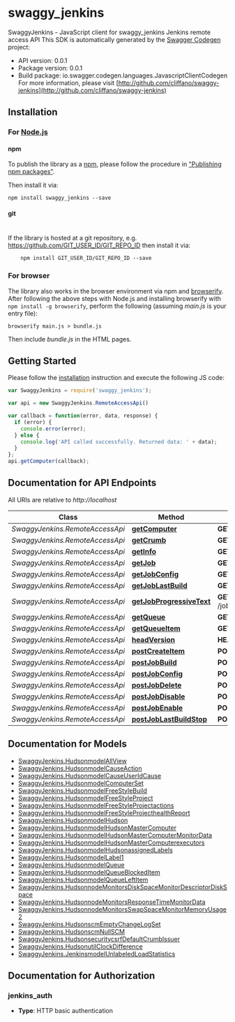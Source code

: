 # swaggy_jenkins

SwaggyJenkins - JavaScript client for swaggy_jenkins
Jenkins remote access API
This SDK is automatically generated by the [Swagger Codegen](https://github.com/swagger-api/swagger-codegen) project:

- API version: 0.0.1
- Package version: 0.0.1
- Build package: io.swagger.codegen.languages.JavascriptClientCodegen
For more information, please visit [http://github.com/cliffano/swaggy-jenkins](http://github.com/cliffano/swaggy-jenkins)

## Installation

### For [Node.js](https://nodejs.org/)

#### npm

To publish the library as a [npm](https://www.npmjs.com/),
please follow the procedure in ["Publishing npm packages"](https://docs.npmjs.com/getting-started/publishing-npm-packages).

Then install it via:

```shell
npm install swaggy_jenkins --save
```

#### git
#
If the library is hosted at a git repository, e.g.
https://github.com/GIT_USER_ID/GIT_REPO_ID
then install it via:

```shell
    npm install GIT_USER_ID/GIT_REPO_ID --save
```

### For browser

The library also works in the browser environment via npm and [browserify](http://browserify.org/). After following
the above steps with Node.js and installing browserify with `npm install -g browserify`,
perform the following (assuming *main.js* is your entry file):

```shell
browserify main.js > bundle.js
```

Then include *bundle.js* in the HTML pages.

## Getting Started

Please follow the [installation](#installation) instruction and execute the following JS code:

```javascript
var SwaggyJenkins = require('swaggy_jenkins');

var api = new SwaggyJenkins.RemoteAccessApi()

var callback = function(error, data, response) {
  if (error) {
    console.error(error);
  } else {
    console.log('API called successfully. Returned data: ' + data);
  }
};
api.getComputer(callback);

```

## Documentation for API Endpoints

All URIs are relative to *http://localhost*

Class | Method | HTTP request | Description
------------ | ------------- | ------------- | -------------
*SwaggyJenkins.RemoteAccessApi* | [**getComputer**](docs/RemoteAccessApi.md#getComputer) | **GET** /computer/api/json?depth&#x3D;1 | 
*SwaggyJenkins.RemoteAccessApi* | [**getCrumb**](docs/RemoteAccessApi.md#getCrumb) | **GET** /crumbIssuer/api/json | 
*SwaggyJenkins.RemoteAccessApi* | [**getInfo**](docs/RemoteAccessApi.md#getInfo) | **GET** /api/json | 
*SwaggyJenkins.RemoteAccessApi* | [**getJob**](docs/RemoteAccessApi.md#getJob) | **GET** /job/{name}/api/json | 
*SwaggyJenkins.RemoteAccessApi* | [**getJobConfig**](docs/RemoteAccessApi.md#getJobConfig) | **GET** /job/{name}/config.xml | 
*SwaggyJenkins.RemoteAccessApi* | [**getJobLastBuild**](docs/RemoteAccessApi.md#getJobLastBuild) | **GET** /job/{name}/lastBuild/api/json | 
*SwaggyJenkins.RemoteAccessApi* | [**getJobProgressiveText**](docs/RemoteAccessApi.md#getJobProgressiveText) | **GET** /job/{name}/{number}/logText/progressiveText | 
*SwaggyJenkins.RemoteAccessApi* | [**getQueue**](docs/RemoteAccessApi.md#getQueue) | **GET** /queue/api/json | 
*SwaggyJenkins.RemoteAccessApi* | [**getQueueItem**](docs/RemoteAccessApi.md#getQueueItem) | **GET** /queue/item/{number}/api/json | 
*SwaggyJenkins.RemoteAccessApi* | [**headVersion**](docs/RemoteAccessApi.md#headVersion) | **HEAD** / | 
*SwaggyJenkins.RemoteAccessApi* | [**postCreateItem**](docs/RemoteAccessApi.md#postCreateItem) | **POST** /createItem | 
*SwaggyJenkins.RemoteAccessApi* | [**postJobBuild**](docs/RemoteAccessApi.md#postJobBuild) | **POST** /job/{name}/build | 
*SwaggyJenkins.RemoteAccessApi* | [**postJobConfig**](docs/RemoteAccessApi.md#postJobConfig) | **POST** /job/{name}/config.xml | 
*SwaggyJenkins.RemoteAccessApi* | [**postJobDelete**](docs/RemoteAccessApi.md#postJobDelete) | **POST** /job/{name}/doDelete | 
*SwaggyJenkins.RemoteAccessApi* | [**postJobDisable**](docs/RemoteAccessApi.md#postJobDisable) | **POST** /job/{name}/disable | 
*SwaggyJenkins.RemoteAccessApi* | [**postJobEnable**](docs/RemoteAccessApi.md#postJobEnable) | **POST** /job/{name}/enable | 
*SwaggyJenkins.RemoteAccessApi* | [**postJobLastBuildStop**](docs/RemoteAccessApi.md#postJobLastBuildStop) | **POST** /job/{name}/lastBuild/stop | 


## Documentation for Models

 - [SwaggyJenkins.HudsonmodelAllView](docs/HudsonmodelAllView.md)
 - [SwaggyJenkins.HudsonmodelCauseAction](docs/HudsonmodelCauseAction.md)
 - [SwaggyJenkins.HudsonmodelCauseUserIdCause](docs/HudsonmodelCauseUserIdCause.md)
 - [SwaggyJenkins.HudsonmodelComputerSet](docs/HudsonmodelComputerSet.md)
 - [SwaggyJenkins.HudsonmodelFreeStyleBuild](docs/HudsonmodelFreeStyleBuild.md)
 - [SwaggyJenkins.HudsonmodelFreeStyleProject](docs/HudsonmodelFreeStyleProject.md)
 - [SwaggyJenkins.HudsonmodelFreeStyleProjectactions](docs/HudsonmodelFreeStyleProjectactions.md)
 - [SwaggyJenkins.HudsonmodelFreeStyleProjecthealthReport](docs/HudsonmodelFreeStyleProjecthealthReport.md)
 - [SwaggyJenkins.HudsonmodelHudson](docs/HudsonmodelHudson.md)
 - [SwaggyJenkins.HudsonmodelHudsonMasterComputer](docs/HudsonmodelHudsonMasterComputer.md)
 - [SwaggyJenkins.HudsonmodelHudsonMasterComputerMonitorData](docs/HudsonmodelHudsonMasterComputerMonitorData.md)
 - [SwaggyJenkins.HudsonmodelHudsonMasterComputerexecutors](docs/HudsonmodelHudsonMasterComputerexecutors.md)
 - [SwaggyJenkins.HudsonmodelHudsonassignedLabels](docs/HudsonmodelHudsonassignedLabels.md)
 - [SwaggyJenkins.HudsonmodelLabel1](docs/HudsonmodelLabel1.md)
 - [SwaggyJenkins.HudsonmodelQueue](docs/HudsonmodelQueue.md)
 - [SwaggyJenkins.HudsonmodelQueueBlockedItem](docs/HudsonmodelQueueBlockedItem.md)
 - [SwaggyJenkins.HudsonmodelQueueLeftItem](docs/HudsonmodelQueueLeftItem.md)
 - [SwaggyJenkins.HudsonnodeMonitorsDiskSpaceMonitorDescriptorDiskSpace](docs/HudsonnodeMonitorsDiskSpaceMonitorDescriptorDiskSpace.md)
 - [SwaggyJenkins.HudsonnodeMonitorsResponseTimeMonitorData](docs/HudsonnodeMonitorsResponseTimeMonitorData.md)
 - [SwaggyJenkins.HudsonnodeMonitorsSwapSpaceMonitorMemoryUsage2](docs/HudsonnodeMonitorsSwapSpaceMonitorMemoryUsage2.md)
 - [SwaggyJenkins.HudsonscmEmptyChangeLogSet](docs/HudsonscmEmptyChangeLogSet.md)
 - [SwaggyJenkins.HudsonscmNullSCM](docs/HudsonscmNullSCM.md)
 - [SwaggyJenkins.HudsonsecuritycsrfDefaultCrumbIssuer](docs/HudsonsecuritycsrfDefaultCrumbIssuer.md)
 - [SwaggyJenkins.HudsonutilClockDifference](docs/HudsonutilClockDifference.md)
 - [SwaggyJenkins.JenkinsmodelUnlabeledLoadStatistics](docs/JenkinsmodelUnlabeledLoadStatistics.md)


## Documentation for Authorization


### jenkins_auth

- **Type**: HTTP basic authentication

